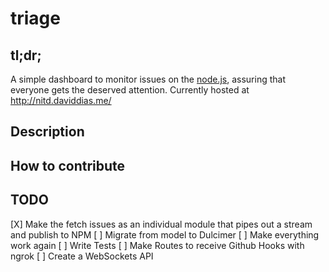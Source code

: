 triage
================

## tl;dr;
A simple dashboard to monitor issues on the [node.js](https://github.com/joyent/node), assuring that everyone gets the deserved attention. Currently hosted at http://nitd.daviddias.me/

## Description


## How to contribute




## TODO

[X] Make the fetch issues as an individual module that pipes out a stream and publish to NPM
[ ] Migrate from model to Dulcimer
[ ] Make everything work again
[ ] Write Tests
[ ] Make Routes to receive Github Hooks with ngrok
[ ] Create a WebSockets API
